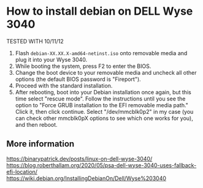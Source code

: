 # How to install debian on DELL Wyse 3040
TESTED WITH 10/11/12
1. Flash `debian-XX.XX.X-amd64-netinst.iso` onto removable media and plug it into your Wyse 3040.
2. While booting the system, press F2 to enter the BIOS.
3. Change the boot device to your removable media and uncheck all other options (the default BIOS password is "Fireport").
4. Proceed with the standard installation.
5. After rebooting, boot into your Debian installation once again, but this time select "rescue mode". Follow the instructions until you see the option to "Force GRUB installation to the EFI removable media path." Click it, then click continue. Select "/dev/mmcblk0p2" in my case (you can check other mmcblk0pX options to see which one works for you), and then reboot.

## More information
https://binarypatrick.dev/posts/linux-on-dell-wyse-3040/ <br />
https://blog.roberthallam.org/2020/05/psa-dell-wyse-3040-uses-fallback-efi-location/ <br />
https://wiki.debian.org/InstallingDebianOn/Dell/Wyse%203040 <br />
